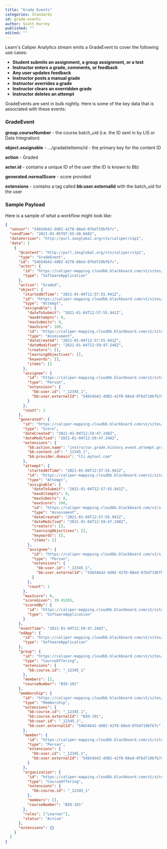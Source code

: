 ```yaml
---
title: "Grade Events"
categories: Standards
id: grade-events
author: Scott Hurrey
published: ""
edited: ""
---
```


<VersioningTracker frontMatter={frontMatter}/>

Learn's Caliper Analytics stream emits a GradeEvent to cover the
following use cases:

- **Student submits an assignment, a group assignment, or a test**
- **Instructor enters a grade, comments, or feedback**
- **Any user updates feedback**
- **Instructor posts a manual grade**
- **Instructor overrides a grade**
- **Instructor clears an overridden grade**
- **Instructor deletes an attempt**

GradeEvents are sent in bulk nightly. Here is some of the key data that is
associated with these events:

### GradeEvent

**group.courseNumber** - the course batch_uid (i.e. the ID sent in by LIS or Data Integration)

**object.assignable** - …/gradableItems/id - the primary key for the content ID

**action** - Graded

**actor.id** - contains a unique ID of the user (the ID is known to Bb)

**generated.normalScore** - score provided

**extensions** - contains a tag called **bb:user.externalId** with the batch_uid for the user

### Sample Payload

Here is a sample of what a workflow might look like:

```json
{
  "sensor": "54b54b42-dd02-42f8-88ed-07bd719bfb7c",
  "sendTime": "2021-01-05T07:55:48.048Z",
  "dataVersion": "http://purl.imsglobal.org/ctx/caliper/v1p1",
  "data": [
    {
      "@context": "http://purl.imsglobal.org/ctx/caliper/v1p1",
      "type": "GradeEvent",
      "id": "54b54b42-dd02-42f8-88ed-07bd719bfb7c",
      "actor": {
        "id": "https://caliper-mapping.cloudbb.blackboard.com/v1/sites/54b54b42-dd02-42f8-88ed-07bd719bfb7c/applications/learn",
        "type": "SoftwareApplication"
      },
      "action": "Graded",
      "object": {
        "startedAtTime": "2021-01-04T12:57:55.941Z",
        "id": "https://caliper-mapping.cloudbb.blackboard.com/v1/sites/54b54b42-dd02-42f8-88ed-07bd719bfb7c/gradableItems/_12345_1/attempts/_12345_1",
        "type": "Attempt",
        "assignable": {
          "dateToSubmit": "2021-01-04T12:57:55.941Z",
          "maxAttempts": 0,
          "maxSubmits": 0,
          "maxScore": 160,
          "id": "https://caliper-mapping.cloudbb.blackboard.com/v1/sites/54b54b42-dd02-42f8-88ed-07bd719bfb7c/gradableItems/_12345_1",
          "type": "Assessment",
          "dateCreated": "2021-01-04T12:57:55.941Z",
          "dateModified": "2021-01-04T12:59:47.248Z",
          "creators": [],
          "learningObjectives": [],
          "keywords": [],
          "items": []
        },
        "assignee": {
          "id": "https://caliper-mapping.cloudbb.blackboard.com/v1/sites/54b54b42-dd02-42f8-88ed-07bd719bfb7c/users/0e9625cdef42403c9c8aed38d7cd80b2",
          "type": "Person",
          "extensions": {
            "bb:user.id": "_12345_1",
            "bb:user.externalId": "54b54b42-dd02-42f8-88ed-07bd719bfb7c"
          }
        },
        "count": 1
      },
      "generated": {
        "id": "https://caliper-mapping.cloudbb.blackboard.com/v1/sites/54b54b42-dd02-42f8-88ed-07bd719bfb7c/gradableItems/_12345_1/attempts/_12345_1/score",
        "type": "Score",
        "dateCreated": "2021-01-04T12:59:47.248Z",
        "dateModified": "2021-01-04T12:59:47.248Z",
        "extensions": {
          "bb:action.name": "instructor.grade.history.event.attempt.grade",
          "bb:content.id": "_12345_1",
          "bb:provider.domain": "lti.mytool.com"
        },
        "attempt": {
          "startedAtTime": "2021-01-04T12:57:55.941Z",
          "id": "https://caliper-mapping.cloudbb.blackboard.com/v1/sites/54b54b42-dd02-42f8-88ed-07bd719bfb7c/gradableItems/_12345_1/attempts/_12345_1",
          "type": "Attempt",
          "assignable": {
            "dateToSubmit": "2021-01-04T12:57:55.941Z",
            "maxAttempts": 0,
            "maxSubmits": 0,
            "maxScore": 160,
            "id": "https://caliper-mapping.cloudbb.blackboard.com/v1/sites/54b54b42-dd02-42f8-88ed-07bd719bfb7c/gradableItems/_12345_1",
            "type": "Assessment",
            "dateCreated": "2021-01-04T12:57:55.941Z",
            "dateModified": "2021-01-04T12:59:47.248Z",
            "creators": [],
            "learningObjectives": [],
            "keywords": [],
            "items": []
          },
          "assignee": {
            "id": "https://caliper-mapping.cloudbb.blackboard.com/v1/sites/54b54b42-dd02-42f8-88ed-07bd719bfb7c/users/0e9625cdef42403c9c8aed38d7cd80b2",
            "type": "Person",
            "extensions": {
              "bb:user.id": "_12345_1",
              "bb:user.externalId": "54b54b42-dd02-42f8-88ed-07bd719bfb7c"
            }
          },
          "count": 1
        },
        "maxScore": 0,
        "scoreGiven": 39.45205,
        "scoredBy": {
          "id": "https://caliper-mapping.cloudbb.blackboard.com/v1/sites/54b54b42-dd02-42f8-88ed-07bd719bfb7c/applications/learn",
          "type": "SoftwareApplication"
        }
      },
      "eventTime": "2021-01-04T12:59:47.248Z",
      "edApp": {
        "id": "https://caliper-mapping.cloudbb.blackboard.com/v1/sites/54b54b42-dd02-42f8-88ed-07bd719bfb7c/applications/learn",
        "type": "SoftwareApplication"
      },
      "group": {
        "id": "https://caliper-mapping.cloudbb.blackboard.com/v1/sites/54b54b42-dd02-42f8-88ed-07bd719bfb7c/courses/6d0140f42843472da7e3ecd150908fa3",
        "type": "CourseOffering",
        "extensions": {
          "bb:course.id": "_12345_1"
        },
        "members": [],
        "courseNumber": "BIO-101"
      },
      "membership": {
        "id": "https://caliper-mapping.cloudbb.blackboard.com/v1/sites/54b54b42-dd02-42f8-88ed-07bd719bfb7c/courses/6d0140f42843472da7e3ecd150908fa3/members/0e9625cdef42403c9c8aed38d7cd80b2",
        "type": "Membership",
        "extensions": {
          "bb:course.id": "_12345_1",
          "bb:course.externalId": "BIO-101",
          "bb:user.id": "_12345_1",
          "bb:user.externalId": "54b54b42-dd02-42f8-88ed-07bd719bfb7c"
        },
        "member": {
          "id": "https://caliper-mapping.cloudbb.blackboard.com/v1/sites/54b54b42-dd02-42f8-88ed-07bd719bfb7c/users/0e9625cdef42403c9c8aed38d7cd80b2",
          "type": "Person",
          "extensions": {
            "bb:user.id": "_12345_1",
            "bb:user.externalId": "54b54b42-dd02-42f8-88ed-07bd719bfb7c"
          }
        },
        "organization": {
          "id": "https://caliper-mapping.cloudbb.blackboard.com/v1/sites/54b54b42-dd02-42f8-88ed-07bd719bfb7c/courses/6d0140f42843472da7e3ecd150908fa3",
          "type": "CourseOffering",
          "extensions": {
            "bb:course.id": "_12345_1"
          },
          "members": [],
          "courseNumber": "BIO-101"
        },
        "roles": ["Learner"],
        "status": "Active"
      },
      "extensions": {}
    }
  ]
}
```

<AuthorBox frontMatter={frontMatter}/>
